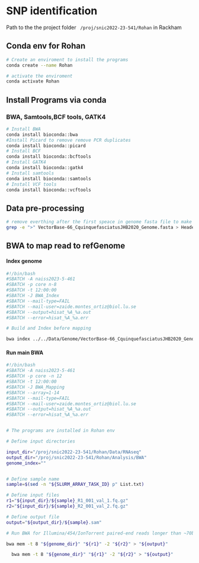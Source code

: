 # SNP identification

Path to the the project folder ` /proj/snic2022-23-541/Rohan` in Rackham

## Conda env for Rohan

```bash
# Create an enviroment to install the programs
conda create --name Rohan

# activate the enviroment
conda activate Rohan
```

## Install Programs via conda

### BWA, Samtools,BCF tools, GATK4

```bash
# Install BWA
conda install bioconda::bwa
#Install Picard to remove remove PCR duplicates
conda install bioconda::picard
# Install BCF
conda install bioconda::bcftools
# Install GATK4
conda install bioconda::gatk4
# Install samtools
conda install bioconda::samtools
# Install VCF tools
conda install bioconda::vcftools

```

## Data pre-processing

```bash
# remove everthing after the first speace in genome fasta file to make more simple to read
grep -e ">" VectorBase-66_CquinquefasciatusJHB2020_Genome.fasta > Headers_genome.txt
```



## BWA to map read to refGenome

#### Index genome

```bash
#!/bin/bash
#SBATCH -A naiss2023-5-461
#SBATCH -p core n-8
#SBATCH -t 12:00:00
#SBATCH -J BWA_Index
#SBATCH --mail-type=FAIL
#SBATCH --mail-user=zaide.montes_ortiz@biol.lu.se
#SBATCH --output=hisat_%A_%a.out
#SBATCH --error=hisat_%A_%a.err

# Build and Index before mapping

bwa index ../../Data/Genome/VectorBase-66_CquinquefasciatusJHB2020_Genome_headers.fasta


```

#### Run main BWA

```bash
#!/bin/bash
#SBATCH -A naiss2023-5-461
#SBATCH -p core -n 12
#SBATCH -t 12:00:00
#SBATCH -J BWA_Mapping
#SBATCH --array=1-14
#SBATCH --mail-type=FAIL
#SBATCH --mail-user=zaide.montes_ortiz@biol.lu.se
#SBATCH --output=hisat_%A_%a.out
#SBATCH --error=hisat_%A_%a.err


# The programs are installed in Rohan env

# Define input directories

input_dir="/proj/snic2022-23-541/Rohan/Data/RNAseq"
output_dir="/proj/snic2022-23-541/Rohan/Analysis/BWA"
genome_index=""


# Define sample name
sample=$(sed -n "${SLURM_ARRAY_TASK_ID} p" List.txt)

# Define input files
r1="${input_dir}/${sample}_R1_001_val_1.fq.gz"
r2="${input_dir}/${sample}_R2_001_val_2.fq.gz"

# Define output file
output="${output_dir}/${sample}.sam"

# Run BWA for Illumina/454/IonTorrent paired-end reads longer than ~70bp:

bwa mem -t 8 "${genome_dir}" "${r1}" -2 "${r2}" > "${output}"

```

```bash
  bwa mem -t 8 "${genome_dir}" "${r1}" -2 "${r2}" > "${output}"

```

